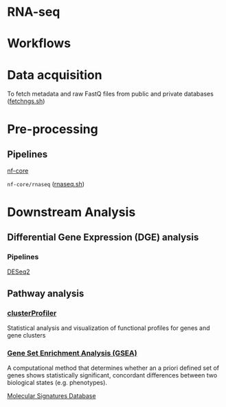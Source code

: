 # RNA-seq

# Workflows
# Data acquisition
To fetch metadata and raw FastQ files from public and private databases ([fetchngs.sh](https://github.com/uninchan/barbierilab/blob/main/RNA-seq/fetchngs.sh))
# Pre-processing
## Pipelines
[nf-core](https://nf-co.re/rnaseq/3.12.0)

`nf-core/rnaseq` ([rnaseq.sh](https://github.com/uninchan/barbierilab/blob/main/RNA-seq/rnaseq.sh))

# Downstream Analysis
## Differential Gene Expression (DGE) analysis
### Pipelines
[DESeq2](https://bioconductor.org/packages/devel/bioc/vignettes/DESeq2/inst/doc/DESeq2.html)

## Pathway analysis
### [clusterProfiler](https://guangchuangyu.github.io/software/clusterProfiler/)
Statistical analysis and visualization of functional profiles for genes and gene clusters

### [Gene Set Enrichment Analysis (GSEA)](https://www.gsea-msigdb.org/gsea/index.jsp)
A computational method that determines whether an a priori defined set of genes shows statistically significant, concordant differences between two biological states (e.g. phenotypes).

[Molecular Signatures Database](https://www.gsea-msigdb.org/gsea/msigdb)
